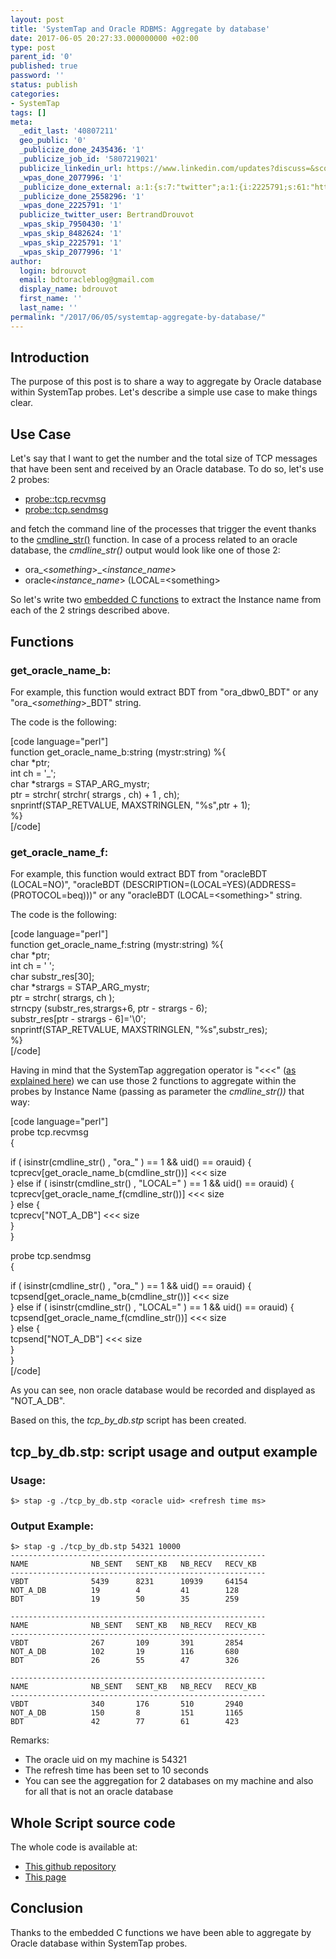 ```yaml
---
layout: post
title: 'SystemTap and Oracle RDBMS: Aggregate by database'
date: 2017-06-05 20:27:33.000000000 +02:00
type: post
parent_id: '0'
published: true
password: ''
status: publish
categories:
- SystemTap
tags: []
meta:
  _edit_last: '40807211'
  geo_public: '0'
  _publicize_done_2435436: '1'
  _publicize_job_id: '5807219021'
  publicize_linkedin_url: https://www.linkedin.com/updates?discuss=&scope=16310177&stype=M&topic=6277576453739675648&type=U&a=7DSF
  _wpas_done_2077996: '1'
  _publicize_done_external: a:1:{s:7:"twitter";a:1:{i:2225791;s:61:"https://twitter.com/BertrandDrouvot/status/871810765229043712";}}
  _publicize_done_2558296: '1'
  _wpas_done_2225791: '1'
  publicize_twitter_user: BertrandDrouvot
  _wpas_skip_7950430: '1'
  _wpas_skip_8482624: '1'
  _wpas_skip_2225791: '1'
  _wpas_skip_2077996: '1'
author:
  login: bdrouvot
  email: bdtoracleblog@gmail.com
  display_name: bdrouvot
  first_name: ''
  last_name: ''
permalink: "/2017/06/05/systemtap-aggregate-by-database/"
---
```


Introduction
------------

The purpose of this post is to share a way to aggregate by Oracle database within SystemTap probes. Let's describe a simple use case to make things clear.

Use Case
--------

Let's say that I want to get the number and the total size of TCP messages that have been sent and received by an Oracle database. To do so, let's use 2 probes:

-   [probe::tcp.recvmsg](https://sourceware.org/systemtap/tapsets/API-tcp-recvmsg.html)
-   [probe::tcp.sendmsg](https://sourceware.org/systemtap/tapsets/API-tcp-sendmsg.html)

and fetch the command line of the processes that trigger the event thanks to the [cmdline\_str()](https://sourceware.org/systemtap//tapsets/API-cmdline-str.html) function. In case of a process related to an oracle database, the *cmdline\_str()* output would look like one of those 2:

-   ora\_&lt;*something*&gt;\_&lt;*instance\_name*&gt;
-   oracle&lt;*instance\_name*&gt; (LOCAL=&lt;something&gt;

So let's write two [embedded C functions](https://sourceware.org/systemtap/langref/Components_SystemTap_script.html#SECTION00046000000000000000) to extract the Instance name from each of the 2 strings described above.

Functions
---------

### get\_oracle\_name\_b:

For example, this function would extract BDT from "ora\_dbw0\_BDT" or any "ora\_&lt;*something*&gt;\_BDT" string.

The code is the following:

\[code language="perl"\]  
function get\_oracle\_name\_b:string (mystr:string) %{  
char \*ptr;  
int ch = '\_';  
char \*strargs = STAP\_ARG\_mystr;  
ptr = strchr( strchr( strargs , ch) + 1 , ch);  
snprintf(STAP\_RETVALUE, MAXSTRINGLEN, "%s",ptr + 1);  
%}  
\[/code\]

### get\_oracle\_name\_f:

For example, this function would extract BDT from "oracleBDT (LOCAL=NO)", "oracleBDT (DESCRIPTION=(LOCAL=YES)(ADDRESS=(PROTOCOL=beq)))" or any "oracleBDT (LOCAL=&lt;something&gt;" string.

The code is the following:

\[code language="perl"\]  
function get\_oracle\_name\_f:string (mystr:string) %{  
char \*ptr;  
int ch = ' ';  
char substr\_res\[30\];  
char \*strargs = STAP\_ARG\_mystr;  
ptr = strchr( strargs, ch );  
strncpy (substr\_res,strargs+6, ptr - strargs - 6);  
substr\_res\[ptr - strargs - 6\]='\\0';  
snprintf(STAP\_RETVALUE, MAXSTRINGLEN, "%s",substr\_res);  
%}  
\[/code\]

Having in mind that the SystemTap aggregation operator is "&lt;&lt;&lt;" ([as explained here](https://sourceware.org/systemtap/langref/Statistics_aggregates.html)) we can use those 2 functions to aggregate within the probes by Instance Name (passing as parameter the *cmdline\_str())* that way:

\[code language="perl"\]  
probe tcp.recvmsg  
{

if ( isinstr(cmdline\_str() , "ora\_" ) == 1 && uid() == orauid) {  
tcprecv\[get\_oracle\_name\_b(cmdline\_str())\] &lt;&lt;&lt; size  
} else if ( isinstr(cmdline\_str() , "LOCAL=" ) == 1 && uid() == orauid) {  
tcprecv\[get\_oracle\_name\_f(cmdline\_str())\] &lt;&lt;&lt; size  
} else {  
tcprecv\["NOT\_A\_DB"\] &lt;&lt;&lt; size  
}  
}

probe tcp.sendmsg  
{

if ( isinstr(cmdline\_str() , "ora\_" ) == 1 && uid() == orauid) {  
tcpsend\[get\_oracle\_name\_b(cmdline\_str())\] &lt;&lt;&lt; size  
} else if ( isinstr(cmdline\_str() , "LOCAL=" ) == 1 && uid() == orauid) {  
tcpsend\[get\_oracle\_name\_f(cmdline\_str())\] &lt;&lt;&lt; size  
} else {  
tcpsend\["NOT\_A\_DB"\] &lt;&lt;&lt; size  
}  
}  
\[/code\]

As you can see, non oracle database would be recorded and displayed as "NOT\_A\_DB".

Based on this, the *tcp\_by\_db.stp* script has been created.

tcp\_by\_db.stp: script usage and output example
------------------------------------------------

### Usage:

    $> stap -g ./tcp_by_db.stp <oracle uid> <refresh time ms>

### Output Example:

    $> stap -g ./tcp_by_db.stp 54321 10000
    ---------------------------------------------------------
    NAME              NB_SENT   SENT_KB   NB_RECV   RECV_KB
    ---------------------------------------------------------
    VBDT              5439      8231      10939     64154
    NOT_A_DB          19        4         41        128
    BDT               19        50        35        259

    ---------------------------------------------------------
    NAME              NB_SENT   SENT_KB   NB_RECV   RECV_KB
    ---------------------------------------------------------
    VBDT              267       109       391       2854
    NOT_A_DB          102       19        116       680
    BDT               26        55        47        326

    ---------------------------------------------------------
    NAME              NB_SENT   SENT_KB   NB_RECV   RECV_KB
    ---------------------------------------------------------
    VBDT              340       176       510       2940
    NOT_A_DB          150       8         151       1165
    BDT               42        77        61        423

Remarks:

-   The oracle uid on my machine is 54321
-   The refresh time has been set to 10 seconds
-   You can see the aggregation for 2 databases on my machine and also for all that is not an oracle database

Whole Script source code
------------------------

The whole code is available at:

-   [This github repository](https://github.com/bdrouvot/SystemTap)
-   [This page](https://bdrouvot.wordpress.com/tcp_by_dbs-stp_script/)

Conclusion
----------

Thanks to the embedded C functions we have been able to aggregate by Oracle database within SystemTap probes.

